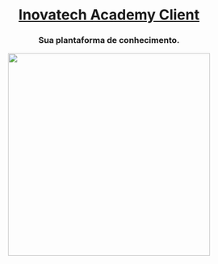 <h1 align="center">
     <a href="#" alt="site do Docks Management"> Inovatech Academy Client </a>
</h1>

<h3 align="center">
    Sua plantaforma de conhecimento.
</h3>

<p align="center" style="display: flex; align-items: flex-start; justify-content: center;">
  <img alt="" title="" src="https://raw.githubusercontent.com/RicardoRibeiroJunior/inovatech-academy/main/src/assets/login.png" width="400px">
</p>


